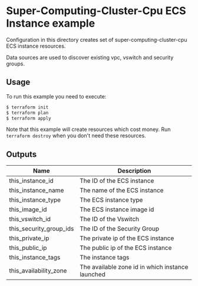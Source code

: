 # Super-Computing-Cluster-Cpu ECS Instance example

Configuration in this directory creates set of super-computing-cluster-cpu ECS instance resources.

Data sources are used to discover existing vpc, vswitch and security groups.

## Usage

To run this example you need to execute:

```bash
$ terraform init
$ terraform plan
$ terraform apply
```

Note that this example will create resources which cost money. Run `terraform destroy` when you don't need these resources.

<!-- BEGINNING OF PRE-COMMIT-TERRAFORM DOCS HOOK -->
## Outputs

| Name | Description |
|------|-------------|
| this\_instance\_id | The ID of the ECS instance |
| this\_instance\_name | The name of the ECS instance |
| this\_instance\_type | The ECS instance type|
| this\_image\_id | The ECS instance image id|
| this\_vswitch\_id | The ID of the Vswitch |
| this\_security\_group\_ids | The ID of the Security Group  |
| this\_private\_ip | The private ip of the ECS instance |
| this\_public\_ip | The public ip of the ECS instance |
| this_instance_tags | The instance tags|
| this_availability_zone | The available zone id in which instance launched |

<!-- END OF PRE-COMMIT-TERRAFORM DOCS HOOK -->

